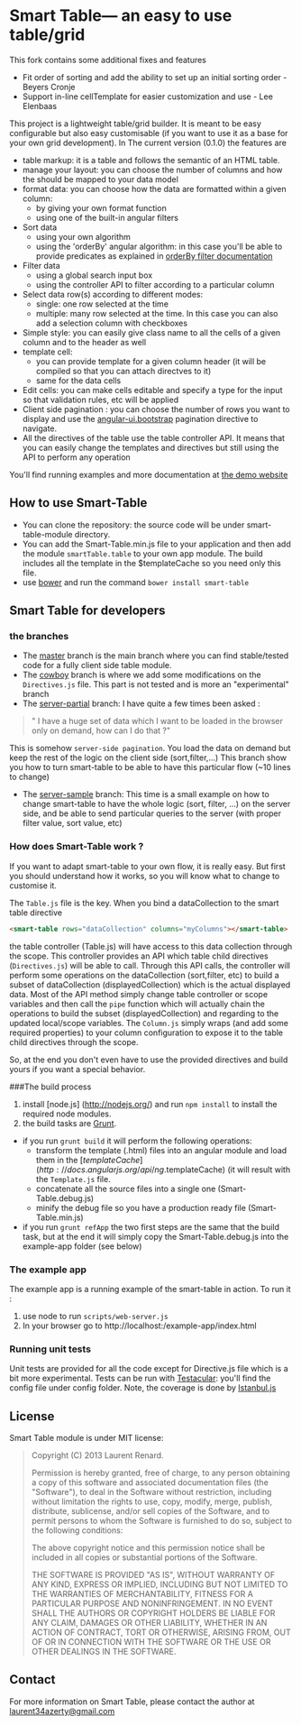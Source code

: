 # Smart Table— an easy to use table/grid 

This fork contains some additional fixes and features
* Fit order of sorting and add the ability to set up an initial sorting order - Beyers Cronje
* Support in-line cellTemplate for easier customization and use - Lee Elenbaas

This project is a lightweight table/grid builder. It is meant to be easy configurable but also easy customisable
(if you want to use it as a base for your own grid development). In The current version (0.1.0) the features are

* table markup: it is a table and follows the semantic of an HTML table.
* manage your layout: you can choose the number of columns and how the should be mapped to your data model
* format data: you can choose how the data are formatted within a given column:
    * by giving your own format function
    * using one of the built-in angular filters
* Sort data
    * using your own algorithm
    * using the 'orderBy' angular algorithm: in this case you'll be able to provide predicates as explained in [orderBy filter documentation](http://docs.angularjs.org/api/ng.filter:orderBy)
* Filter data
    * using a global search input box
    * using the controller API to filter according to a particular column
* Select data row(s) according to different modes:
    * single: one row selected at the time
    * multiple: many row selected at the time. In this case you can also add a selection column with checkboxes
* Simple style: you can easily give class name to all the cells of a given column and to the header as well
* template cell:
    * you can provide template for a given column header (it will be compiled so that you can attach directves to it)
    * same for the data cells
* Edit cells: you can make cells editable and specify a type for the input so that validation rules, etc will be applied
* Client side pagination : you can choose the number of rows you want to display and use the [angular-ui.bootstrap](http://angular-ui.github.io/bootstrap/) pagination directive to navigate.
* All the directives of the table use the table controller API. It means that you can easily change the templates and directives but still using the API to perform any operation

You'll find running examples and more documentation at [the demo website](http://lorenzofox3.github.io/smart-table-website/)

## How to use Smart-Table

* You can clone the repository: the source code will be under smart-table-module directory.
* You can add the Smart-Table.min.js file to your application and then add the module `smartTable.table` to your own app module. The build includes all the template in the $templateCache
so you need only this file.
* use [bower](https://github.com/bower/bower) and run the command `bower install smart-table`

## Smart Table for developers

### the branches

* The [master](https://github.com/lorenzofox3/Smart-Table) branch is the main branch where you can find stable/tested code for a fully client side table module.
* The [cowboy](https://github.com/lorenzofox3/Smart-Table/tree/cowboy) branch is where we add some modifications on the `Directives.js` file. This part is not tested and is more an "experimental" branch
* The [server-partial](https://github.com/lorenzofox3/Smart-Table/tree/server-partial) branch:
I have quite a few times been asked :

> " I have a huge set of data which I want to be loaded in the browser only on demand, how can I do that ?"

This is somehow `server-side pagination`. You load the data on demand but keep the rest of the logic on the client side (sort,filter,...)
This branch show you how to turn smart-table to be able to have this particular flow (~10 lines to change)
* The [server-sample](https://github.com/lorenzofox3/Smart-Table/tree/server-sample) branch:
This time is a small example on how to change smart-table to have the whole logic (sort, filter, ...) on the server side, and be able
to send particular queries to the server (with proper filter value, sort value, etc)

### How does Smart-Table work ?

If you want to adapt smart-table to your own flow, it is really easy. But first you should understand how it works, so you will know what to change to customise it.

The `Table.js` file is the key. When you bind a dataCollection to the smart table directive
```html
<smart-table rows="dataCollection" columns="myColumns"></smart-table>
```
the table controller (Table.js) will have access to this data collection through the scope. This controller provides an API which table child directives (`Directives.js`) will be able to call.
Through this API calls, the controller will perform some operations on the dataCollection (sort,filter, etc) to build a subset of dataCollection (displayedCollection) which is the actual displayed data.
Most of the API method simply change table controller or scope variables and then call the `pipe` function which will actually chain the operations to build the subset (displayedCollection) and regarding to the updated
local/scope variables. The `Column.js` simply wraps (and add some required properties) to your column configuration to expose it to the table child directives through the scope.

So, at the end you don't even have to use the provided directives and build yours if you want a special behavior.

###The build process

1. install [node.js] (http://nodejs.org/) and run `npm install` to install the required node modules.
2. the build tasks are [Grunt](http://gruntjs.com/).
* if you run `grunt build` it will perform the following operations:
    * transform the template (.html) files into an angular module and load them in the [$templateCache](http://docs.angularjs.org/api/ng.$templateCache) (it will result with the `Template.js` file.
    * concatenate all the source files into a single one (Smart-Table.debug.js)
    * minify the debug file so you have a production ready file (Smart-Table.min.js)
* if you run `grunt refApp` the two first steps are the same that the build task, but at the end it will simply copy
the Smart-Table.debug.js into the example-app folder (see below)

### The example app
The example app is a running example of the smart-table in action.
To run it :
1. use node to run `scripts/web-server.js`
2. In your browser go to http://localhost:<port>/example-app/index.html

### Running unit tests

Unit tests are provided for all the code except for Directive.js file which is a bit more experimental.
Tests can be run with [Testacular](http://karma-runner.github.io/0.8/index.html): you'll find the config file under config folder. Note, the coverage is done by [Istanbul.js](http://gotwarlost.github.io/istanbul/)
        
## License

Smart Table module is under MIT license:

> Copyright (C) 2013 Laurent Renard.
>
> Permission is hereby granted, free of charge, to any person
> obtaining a copy of this software and associated documentation files
> (the "Software"), to deal in the Software without restriction,
> including without limitation the rights to use, copy, modify, merge,
> publish, distribute, sublicense, and/or sell copies of the Software,
> and to permit persons to whom the Software is furnished to do so,
> subject to the following conditions:
>
> The above copyright notice and this permission notice shall be
> included in all copies or substantial portions of the Software.
>
> THE SOFTWARE IS PROVIDED "AS IS", WITHOUT WARRANTY OF ANY KIND,
> EXPRESS OR IMPLIED, INCLUDING BUT NOT LIMITED TO THE WARRANTIES OF
> MERCHANTABILITY, FITNESS FOR A PARTICULAR PURPOSE AND
> NONINFRINGEMENT. IN NO EVENT SHALL THE AUTHORS OR COPYRIGHT HOLDERS
> BE LIABLE FOR ANY CLAIM, DAMAGES OR OTHER LIABILITY, WHETHER IN AN
> ACTION OF CONTRACT, TORT OR OTHERWISE, ARISING FROM, OUT OF OR IN
> CONNECTION WITH THE SOFTWARE OR THE USE OR OTHER DEALINGS IN THE
> SOFTWARE.

## Contact

For more information on Smart Table, please contact the author at laurent34azerty@gmail.com
